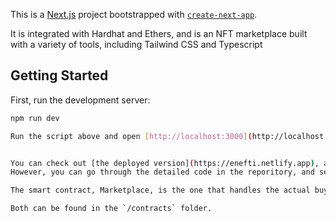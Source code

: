 This is a [Next.js](https://nextjs.org/) project bootstrapped with [`create-next-app`](https://github.com/vercel/next.js/tree/canary/packages/create-next-app).

It is integrated with Hardhat and Ethers, and is an NFT marketplace built with a variety of tools, including Tailwind CSS and Typescript

## Getting Started

First, run the development server:

```bash
npm run dev

Run the script above and open [http://localhost:3000](http://localhost:3000) with your browser to see the result.


You can check out [the deployed version](https://enefti.netlify.app), although i may not have pushed it onto the server yet. 
However, you can go through the detailed code in the reporitory, and see what i have done with it. Your feedback and contributions are always welcome!

The smart contract, Marketplace, is the one that handles the actual buying of the NFTs, while the Minter contract is the ERC721 contract that actually mints the NFTs.

Both can be found in the `/contracts` folder.





